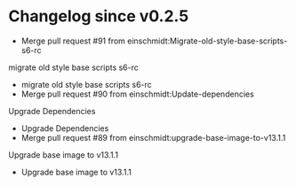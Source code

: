 # Changelog since v0.2.5
- Merge pull request #91 from einschmidt:Migrate-old-style-base-scripts-s6-rc

migrate old style base scripts s6-rc 
- migrate old style base scripts s6-rc 
- Merge pull request #90 from einschmidt:Update-dependencies

Upgrade Dependencies 
- Upgrade Dependencies 
- Merge pull request #89 from einschmidt:upgrade-base-image-to-v13.1.1

Upgrade base image to v13.1.1 
- Upgrade base image to v13.1.1 
